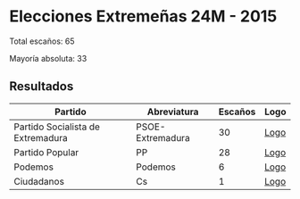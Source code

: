 # Elecciones Extremeñas 24M - 2015

Total escaños: 65

Mayoría absoluta: 33

## Resultados

| Partido | Abreviatura | Escaños | Logo |
| - | - | - | - |
| Partido Socialista de Extremadura | PSOE-Extremadura | 30 | [Logo](https://github.com/playzzz/Pactos/blob/master/Logos/PSOE.jpg?raw=true)
| Partido Popular | PP | 28 | [Logo](https://github.com/playzzz/Pactos/blob/master/Logos/PP.jpg?raw=true)
| Podemos | Podemos | 6 | [Logo](https://github.com/playzzz/Pactos/blob/master/Logos/Podemos.jpg?raw=true)
| Ciudadanos | Cs | 1 | [Logo](https://github.com/playzzz/Pactos/blob/master/Logos/Cs.jpg?raw=true)
